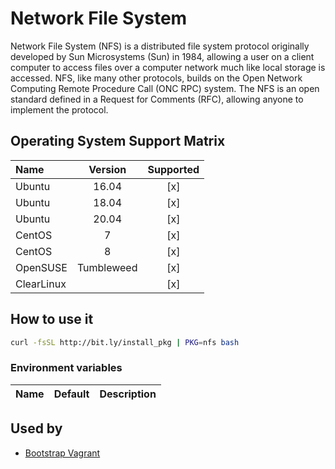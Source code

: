 # Network File System

Network File System (NFS) is a distributed file system protocol
originally developed by Sun Microsystems (Sun) in 1984, allowing a
user on a client computer to access files over a computer network much
like local storage is accessed. NFS, like many other protocols, builds
on the Open Network Computing Remote Procedure Call (ONC RPC) system.
The NFS is an open standard defined in a Request for Comments (RFC),
allowing anyone to implement the protocol. 

## Operating System Support Matrix

| Name       | Version    | Supported |
|:-----------|:----------:|:---------:|
| Ubuntu     | 16.04      | [x]       |
| Ubuntu     | 18.04      | [x]       |
| Ubuntu     | 20.04      | [x]       |
| CentOS     | 7          | [x]       |
| CentOS     | 8          | [x]       |
| OpenSUSE   | Tumbleweed | [x]       |
| ClearLinux |            | [x]       |

## How to use it

```bash
curl -fsSL http://bit.ly/install_pkg | PKG=nfs bash
```
### Environment variables

| Name             | Default | Description                                |
|:-----------------|:--------|:-------------------------------------------|

## Used by

- [Bootstrap Vagrant](https://github.com/electrocucaracha/bootstrap-vagrant)
